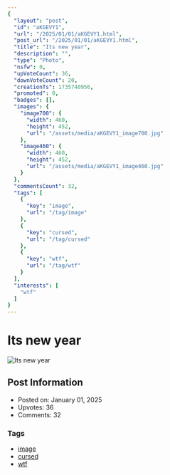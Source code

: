 ```yaml
---
{
  "layout": "post",
  "id": "aKGEVY1",
  "url": "/2025/01/01/aKGEVY1.html",
  "post_url": "/2025/01/01/aKGEVY1.html",
  "title": "Its new year",
  "description": "",
  "type": "Photo",
  "nsfw": 0,
  "upVoteCount": 36,
  "downVoteCount": 20,
  "creationTs": 1735740956,
  "promoted": 0,
  "badges": [],
  "images": {
    "image700": {
      "width": 460,
      "height": 452,
      "url": "/assets/media/aKGEVY1_image700.jpg"
    },
    "image460": {
      "width": 460,
      "height": 452,
      "url": "/assets/media/aKGEVY1_image460.jpg"
    }
  },
  "commentsCount": 32,
  "tags": [
    {
      "key": "image",
      "url": "/tag/image"
    },
    {
      "key": "cursed",
      "url": "/tag/cursed"
    },
    {
      "key": "wtf",
      "url": "/tag/wtf"
    }
  ],
  "interests": [
    "wtf"
  ]
}
---
```


# Its new year

![Its new year](/assets/media/aKGEVY1_image700.jpg)

## Post Information

- Posted on: January 01, 2025
- Upvotes: 36
- Comments: 32

### Tags

- [image](/tag/image)
- [cursed](/tag/cursed)
- [wtf](/tag/wtf)

